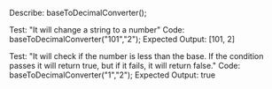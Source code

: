 Describe: baseToDecimalConverter();

Test: "It will change a string to a number"
Code: baseToDecimalConverter("101","2");
Expected Output: [101, 2]

Test: "It will check if the number is less than the base. If the condition passes it will return true, but if it fails, it will return false."
Code: baseToDecimalConverter("1","2");
Expected Output: true